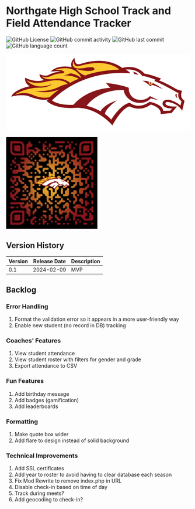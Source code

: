 # Northgate High School Track and Field Attendance Tracker

![GitHub License](https://img.shields.io/github/license/aaronmsimon/northgate-hs-track-and-field-attendance)
![GitHub commit activity](https://img.shields.io/github/commit-activity/w/aaronmsimon/northgate-hs-track-and-field-attendance)
![GitHub last commit](https://img.shields.io/github/last-commit/aaronmsimon/northgate-hs-track-and-field-attendance)
![GitHub language count](https://img.shields.io/github/languages/count/aaronmsimon/northgate-hs-track-and-field-attendance)

![Northgate Broncos](https://github.com/aaronmsimon/northgate-hs-track-and-field-attendance/blob/main/project-root/public/img/BroncosOfficialLogo2016yellowgold.png?raw=true)

<a href="http://www.northgatetrackandfieldcheck.in/index.php/check-in"><img src="https://raw.githubusercontent.com/aaronmsimon/northgate-hs-track-and-field-attendance/main/project-root/public/img/qr-code-attendance.png" width="250"/></a>

## Version History
| Version | Release Date | Description |
| --- | --- | --- |
| 0.1 | 2024-02-09 | MVP |

## Backlog

### Error Handling
1. Format the validation error so it appears in a more user-friendly way
2. Enable new student (no record in DB) tracking

### Coaches' Features
1. View student attendance
2. View student roster with filters for gender and grade
3. Export attendance to CSV

### Fun Features
1. Add birthday message
2. Add badges (gamification)
3. Add leaderboards

### Formatting
1. Make quote box wider
2. Add flare to design instead of solid background

### Technical Improvements
1. Add SSL certificates
2. Add year to roster to avoid having to clear database each season
3. Fix Mod Rewrite to remove index.php in URL
4. Disable check-in based on time of day
5. Track during meets?
6. Add geocoding to check-in?